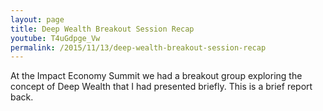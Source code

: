 ```yaml
---
layout: page
title: Deep Wealth Breakout Session Recap
youtube: T4uGdpge_Vw
permalink: /2015/11/13/deep-wealth-breakout-session-recap
---
```

At the Impact Economy Summit we had a breakout group exploring the concept of Deep Wealth that I had presented briefly. This is a brief report back.
